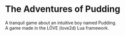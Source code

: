 # The Adventures of Pudding
A tranquil game about an intuitive boy named Pudding.
<br>
A game made in the LÖVE (love2d) Lua framework.
